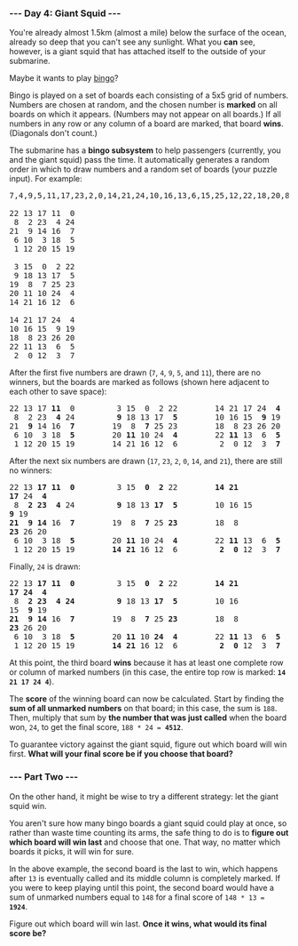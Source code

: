 ### --- Day 4: Giant Squid ---

You're already almost 1.5km (almost a mile) below the surface of the ocean, already so deep that you
can't see any sunlight. What you <b>can</b> see, however, is a giant squid that has attached itself
to the outside of your submarine.

Maybe it wants to play [bingo](https://en.wikipedia.org/wiki/Bingo_(American_version))?

Bingo is played on a set of boards each consisting of a 5x5 grid of numbers. Numbers are chosen at
random, and the chosen number is <b>marked</b> on all boards on which it appears. (Numbers may not
appear on all boards.) If all numbers in any row or any column of a board are marked, that board
<b>wins</b>. (Diagonals don't count.)

The submarine has a <b>bingo subsystem</b> to help passengers (currently, you and the giant squid)
pass the time. It automatically generates a random order in which to draw numbers and a random set
of boards (your puzzle input). For example:

<pre>
7,4,9,5,11,17,23,2,0,14,21,24,10,16,13,6,15,25,12,22,18,20,8,19,3,26,1

22 13 17 11  0
 8  2 23  4 24
21  9 14 16  7
 6 10  3 18  5
 1 12 20 15 19

 3 15  0  2 22
 9 18 13 17  5
19  8  7 25 23
20 11 10 24  4
14 21 16 12  6

14 21 17 24  4
10 16 15  9 19
18  8 23 26 20
22 11 13  6  5
 2  0 12  3  7
</pre>

After the first five numbers are drawn (<code>7</code>, <code>4</code>, <code>9</code>,
<code>5</code>, and <code>11</code>), there are no winners, but the boards are marked as follows
(shown here adjacent to each other to save space):

<pre>
22 13 17 <b>11</b>  0         3 15  0  2 22        14 21 17 24  <b>4</b>
 8  2 23  <b>4</b> 24         <b>9</b> 18 13 17  <b>5</b>        10 16 15  <b>9</b> 19
21  <b>9</b> 14 16  <b>7</b>        19  8  <b>7</b> 25 23        18  8 23 26 20
 6 10  3 18  <b>5</b>        20 <b>11</b> 10 24  <b>4</b>        22 <b>11</b> 13  6  <b>5</b>
 1 12 20 15 19        14 21 16 12  6         2  0 12  3  <b>7</b>
</pre>

After the next six numbers are drawn (<code>17</code>, <code>23</code>, <code>2</code>,
<code>0</code>, <code>14</code>, and <code>21</code>), there are still no winners:

<pre>
22 13 <b>17</b> <b>11</b>  <b>0</b>         3 15  <b>0</b>  <b>2</b> 22        <b>14</b> <b>21</b>
<b>17</b> 24  <b>4</b>
 8  <b>2</b> <b>23</b>  <b>4</b> 24         <b>9</b> 18 13 <b>17</b>  <b>5</b>        10 16 15 
<b>9</b> 19
<b>21</b>  <b>9</b> <b>14</b> 16  <b>7</b>        19  8  <b>7</b> 25 <b>23</b>        18  8
<b>23</b> 26 20
 6 10  3 18  <b>5</b>        20 <b>11</b> 10 24  <b>4</b>        22 <b>11</b> 13  6  <b>5</b>
 1 12 20 15 19        <b>14</b> <b>21</b> 16 12  6         <b>2</b>  <b>0</b> 12  3  <b>7</b>
</pre>

Finally, <code>24</code> is drawn:

<pre>
22 13 <b>17</b> <b>11</b>  <b>0</b>         3 15  <b>0</b>  <b>2</b> 22        <b>14</b> <b>21</b>
<b>17</b> <b>24</b>  <b>4</b>
 8  <b>2</b> <b>23</b>  <b>4</b> <b>24</b>         <b>9</b> 18 13 <b>17</b>  <b>5</b>        10 16
15  <b>9</b> 19
<b>21</b>  <b>9</b> <b>14</b> 16  <b>7</b>        19  8  <b>7</b> 25 <b>23</b>        18  8
<b>23</b> 26 20
 6 10  3 18  <b>5</b>        20 <b>11</b> 10 <b>24</b>  <b>4</b>        22 <b>11</b> 13  6  <b>5</b>
 1 12 20 15 19        <b>14</b> <b>21</b> 16 12  6         <b>2</b>  <b>0</b> 12  3  <b>7</b>
</pre>

At this point, the third board <b>wins</b> because it has at least one complete row or column of
marked numbers (in this case, the entire top row is marked: <b><code>14 21 17 24  4</code></b>).

The <b>score</b> of the winning board can now be calculated. Start by finding the <b>sum of all
unmarked numbers</b> on that board; in this case, the sum is <code>188</code>. Then, multiply that
sum by <b>the number that was just called</b> when the board won, <code>24</code>, to get the final
score, <code>188 * 24 = <b>4512</b></code>.

To guarantee victory against the giant squid, figure out which board will win first. <b>What will
your final score be if you choose that board?</b>

### --- Part Two ---

On the other hand, it might be wise to try a different strategy: let the giant squid win.

You aren't sure how many bingo boards a giant squid could play at once, so rather than waste time
counting its arms, the safe thing to do is to <b>figure out which board will win last</b> and choose
that one. That way, no matter which boards it picks, it will win for sure.

In the above example, the second board is the last to win, which happens after <code>13</code> is
eventually called and its middle column is completely marked. If you were to keep playing until this
point, the second board would have a sum of unmarked numbers equal to <code>148</code> for a final
score of <code>148 * 13 = <b>1924</b></code>.

Figure out which board will win last. <b>Once it wins, what would its final score be?</b>